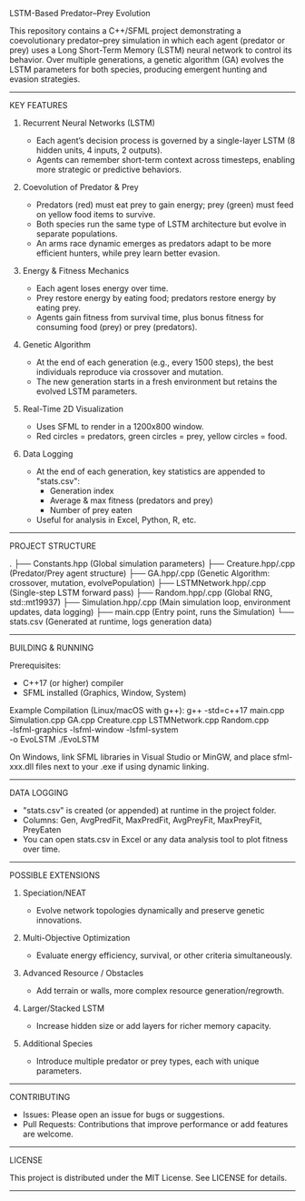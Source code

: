 LSTM-Based Predator–Prey Evolution

This repository contains a C++/SFML project demonstrating a coevolutionary predator–prey simulation in which each agent (predator or prey) uses a Long Short-Term Memory (LSTM) neural network to control its behavior. Over multiple generations, a genetic algorithm (GA) evolves the LSTM parameters for both species, producing emergent hunting and evasion strategies.

--------------------------------------------------------------------------------
KEY FEATURES

1) Recurrent Neural Networks (LSTM)
   - Each agent’s decision process is governed by a single-layer LSTM (8 hidden units, 4 inputs, 2 outputs).
   - Agents can remember short-term context across timesteps, enabling more strategic or predictive behaviors.

2) Coevolution of Predator & Prey
   - Predators (red) must eat prey to gain energy; prey (green) must feed on yellow food items to survive.
   - Both species run the same type of LSTM architecture but evolve in separate populations.
   - An arms race dynamic emerges as predators adapt to be more efficient hunters, while prey learn better evasion.

3) Energy & Fitness Mechanics
   - Each agent loses energy over time.
   - Prey restore energy by eating food; predators restore energy by eating prey.
   - Agents gain fitness from survival time, plus bonus fitness for consuming food (prey) or prey (predators).

4) Genetic Algorithm
   - At the end of each generation (e.g., every 1500 steps), the best individuals reproduce via crossover and mutation.
   - The new generation starts in a fresh environment but retains the evolved LSTM parameters.

5) Real-Time 2D Visualization
   - Uses SFML to render in a 1200x800 window.
   - Red circles = predators, green circles = prey, yellow circles = food.

6) Data Logging
   - At the end of each generation, key statistics are appended to "stats.csv":
     * Generation index
     * Average & max fitness (predators and prey)
     * Number of prey eaten
   - Useful for analysis in Excel, Python, R, etc.

--------------------------------------------------------------------------------
PROJECT STRUCTURE

.
├── Constants.hpp         (Global simulation parameters)
├── Creature.hpp/.cpp     (Predator/Prey agent structure)
├── GA.hpp/.cpp           (Genetic Algorithm: crossover, mutation, evolvePopulation)
├── LSTMNetwork.hpp/.cpp  (Single-step LSTM forward pass)
├── Random.hpp/.cpp       (Global RNG, std::mt19937)
├── Simulation.hpp/.cpp   (Main simulation loop, environment updates, data logging)
├── main.cpp              (Entry point, runs the Simulation)
└── stats.csv             (Generated at runtime, logs generation data)

--------------------------------------------------------------------------------
BUILDING & RUNNING

Prerequisites:
- C++17 (or higher) compiler
- SFML installed (Graphics, Window, System)

Example Compilation (Linux/macOS with g++):
  g++ -std=c++17 main.cpp Simulation.cpp GA.cpp Creature.cpp LSTMNetwork.cpp Random.cpp \
      -lsfml-graphics -lsfml-window -lsfml-system \
      -o EvoLSTM
  ./EvoLSTM

On Windows, link SFML libraries in Visual Studio or MinGW, and place sfml-xxx.dll files next to your .exe if using dynamic linking.

--------------------------------------------------------------------------------
DATA LOGGING

- "stats.csv" is created (or appended) at runtime in the project folder.
- Columns:
    Gen, AvgPredFit, MaxPredFit, AvgPreyFit, MaxPreyFit, PreyEaten
- You can open stats.csv in Excel or any data analysis tool to plot fitness over time.

--------------------------------------------------------------------------------
POSSIBLE EXTENSIONS

1) Speciation/NEAT
   - Evolve network topologies dynamically and preserve genetic innovations.

2) Multi-Objective Optimization
   - Evaluate energy efficiency, survival, or other criteria simultaneously.

3) Advanced Resource / Obstacles
   - Add terrain or walls, more complex resource generation/regrowth.

4) Larger/Stacked LSTM
   - Increase hidden size or add layers for richer memory capacity.

5) Additional Species
   - Introduce multiple predator or prey types, each with unique parameters.

--------------------------------------------------------------------------------
CONTRIBUTING

- Issues: Please open an issue for bugs or suggestions.
- Pull Requests: Contributions that improve performance or add features are welcome.

--------------------------------------------------------------------------------
LICENSE

This project is distributed under the MIT License. See LICENSE for details.

--------------------------------------------------------------------------------
